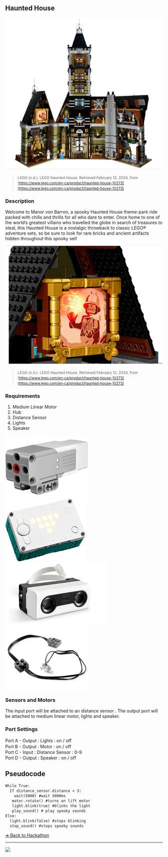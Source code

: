 ## Haunted House

![Haunted House](images/haunted-house.png)

> <small>LEGO (n.d.). LEGO Haunted House. Retrieved February 12, 2024, from [https://www.lego.com/en-ca/product/haunted-house-10273](https://www.lego.com/en-ca/product/haunted-house-10273)</small>

### Description

Welcome to Manor von Barron, a spooky Haunted House theme-park ride packed with chills and thrills for all who dare to enter. Once home to one of the world’s greatest villains who travelled the globe in search of treasures to steal, this Haunted House is a nostalgic throwback to classic LEGO® adventure sets, so be sure to look for rare bricks and ancient artifacts hidden throughout this spooky set!

![Haunted House](images/haunted-house-interactive.png)

> <small>LEGO (n.d.). LEGO Haunted House. Retrieved February 12, 2024, from [https://www.lego.com/en-ca/product/haunted-house-10273](https://www.lego.com/en-ca/product/haunted-house-10273)</small>

### Requirements

1. Medium Linear Motor
2. Hub
3. Distance Sensor
4. Lights
5. Speaker

<img src="media/ev3/steering-motor.png" height="200">
<img src="media/spike/hub-robot-inventor.jpeg" height="200">
<img src="media/spike/distance-sensor.png" height="200">
<img src="media/power-functions/lights.jpeg" height="200">

### Sensors and Motors

The input port will be attached to an distance sensor . The output port will be attached to medium linear motor, lights and speaker.

### Port Settings

Port A - Output : Lights : on / oﬀ  
Port B - Output : Motor : on / oﬀ  
Port C - Input : Distance Sensor : 0-9  
Port D - Output : Speaker : on / oﬀ  

## Pseudocode

```pseudocode
While True:
  If distance_sensor.distance < 3:
    wait(5000) #wait 5000ms
   motor.rotate() #turns on lift motor
   light.blink(true) #blinks the light
   play_sound() # play spooky sounds
Else:
  light.blink(false) #stops blinking
  stop_sound() #stops spooky sounds
```

[&#10132; Back to Hackathon](/hackathon-set/)

---

<a href="https://brickmmo.com">
<img src="https://brickmmo.com/images/brickmmo-logo-horizontal.jpg" width="100">
</a>
